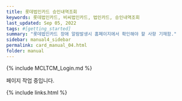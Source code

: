 ```yaml
---
title: 롯데법인카드 승인내역조회
keywords: 롯데법인카드, 비씨법인카드, 법인카드, 승인내역조회
last_updated: Sep 05, 2022
tags: #[getting_started]
summary: "롯데법인카드 장애 알람발생시 홈페이지에서 확인해야 할 사항 기재함."
sidebar: manual4_sidebar
permalink: card_manual_04.html
folder: manual
---
```


{% include MCLTCM_Login.md %}

페이지 작업 중입니다.

<!-- ## 3. 승인내역 조회 메뉴를 클릭합니다.
    메뉴: 카드이용조회 > 승인내역조회
<left><img src="/images/card/card13.png" width="100%" height="100%"></left>

## 4. 카드번호 입력 후 조회 버튼을 클릭합니다.
<left><img src="/images/card/card14.png" width="100%" height="100%"></left>

## 5. 승인내역 조회 결과를 확인합니다.
<left><img src="/images/card/card15.png" width="100%" height="100%"></left> -->

{% include links.html %}
